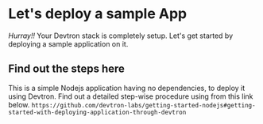 # Let's deploy a sample App

*Hurray!!* 
Your Devtron stack is completely setup. Let's get started by deploying a sample application on it. 

## Find out the steps here 

This is a simple Nodejs application having no dependencies, to deploy it using Devtron. 
Find out a detailed step-wise procedure using from this link below.
`https://github.com/devtron-labs/getting-started-nodejs#getting-started-with-deploying-application-through-devtron`